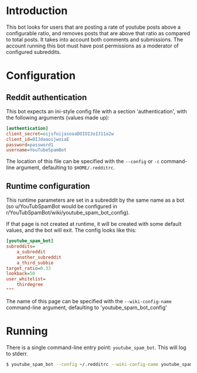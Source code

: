 # Introduction

This bot looks for users that are posting a rate of youtube posts above
a configurable ratio, and removes posts that are above that ratio as compared
to total posts. It takes into account both comments and submissions. The
account running this bot must have post permissions as a moderator of
configured subreddits.

# Configuration

## Reddit authentication
This bot expects an ini-style config file with a section 'authentication', with
the following arguments (values made up):

```ini
[authentication]
client_secret=oijsfoijasooaDOIOIJoIJ11o2w
client_id=OIJdaaoijwoiaE
password=password1
username=YouTubeSpamBot
```

The location of this file can be specified with the `--config` or `-c`
command-line argument, defaulting to `$HOME/.redditrc`.

## Runtime configuration
This runtime parameters are set in a subreddit by the same name as a bot (so
u/YouTubSpamBot would be configured in
r/YouTubSpamBot/wiki/youtube\_spam\_bot\_config).

If that page is not created at runtime, it will be created with some default
values, and the bot will exit. The config looks like this:
```ini
[youtube_spam_bot]
subreddits=
    a_subreddit
    another_subreddit
    a_third_subbie
target_ratio=0.33
lookback=50
user_whitelist=
    thirdegree
"""
```

The name of this page can be specified with the `--wiki-config-name`
command-line argument, defaulting to 'youtube\_spam\_bot\_config'

# Running

There is a single command-line entry point: `youtube_spam_bot`. This will log
to stderr.

```bash
$ youtube_spam_bot --config ~/.redditrc --wiki-config-name youtube_spam_bot_config
```
